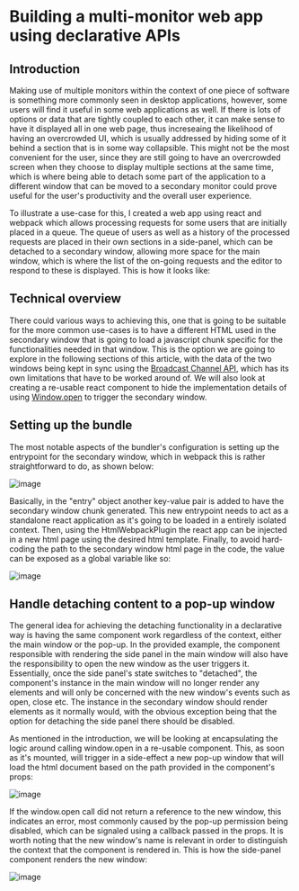 # Building a multi-monitor web app using declarative APIs

## Introduction

Making use of multiple monitors within the context of one piece of software is something more commonly seen in desktop applications,
however, some users will find it useful in some web applications as well. If there is lots of options or data that are tightly coupled to each other,
it can make sense to have it displayed all in one web page, thus increseaing the likelihood of having an overcrowded UI, which is usually addressed by 
hiding some of it behind a section that is in some way collapsible. This might not be the most convenient for the user, since they are still going to have
an overcrowded screen when they choose to display multiple sections at the same time, which is where being able to detach some part of the application
to a different window that can be moved to a secondary monitor could prove useful for the user's productivity and the overall user experience.

To illustrate a use-case for this, I created a web app using react and webpack which allows processing requests for some users that are initially placed in a queue.
The queue of users as well as a history of the processed requests are placed in their own sections in a side-panel, which can be detached to a secondary window, allowing more space
for the main window, which is where the list of the on-going requests and the editor to respond to these is displayed. This is how it looks like:

## Technical overview

There could various ways to achieving this, one that is going to be suitable for the more common use-cases is to have a different HTML used in the secondary window that is going to load a javascript chunk specific for the functionalities needed in that window.
This is the option we are going to explore in the following sections of this article, with the data of the 
two windows being kept in sync using the [Broadcast Channel API](https://developer.mozilla.org/en-US/docs/Web/API/Broadcast_Channel_API), which has its own limitations 
that have to be worked around of. We will also look at creating a re-usable react component to hide the implementation details of using [Window.open](https://developer.mozilla.org/en-US/docs/Web/API/Window/open)
to trigger the secondary window.

## Setting up the bundle

The most notable aspects of the bundler's configuration is setting up the entrypoint for the secondary window, which in webpack this is rather straightforward to do, as shown below:

![image](https://github.com/user-attachments/assets/2135e16c-4b26-4b68-a683-441d96172dd3)

Basically, in the "entry" object another key-value pair is added to have the secondary window chunk generated. This new entrypoint needs to act as a standalone react application as it's going to be loaded in a entirely isolated context.
Then, using the HtmlWebpackPlugin the react app can be injected in a new html page using the desired html template. Finally, to avoid hard-coding the path to the secondary window html page in the code, the value can be exposed as a global variable like so:

![image](https://github.com/user-attachments/assets/71b49598-4b9f-4559-ba63-2494b5d824b5)

## Handle detaching content to a pop-up window

The general idea for achieving the detaching functionality in a declarative way is having the same component work regardless of the context, either the main window or the pop-up.
In the provided example, the component responsible with rendering the side panel in the main window will also have the responsibility to open the new window as the user triggers it.
Essentially, once the side panel's state switches to "detached", the component's instance in the main window will no longer render any elements and will only be concerned with the new window's events such as open, close etc. The instance in the secondary window should
render elements as it normally would, with the obvious exception being that the option for detaching the side panel there should be disabled.

As mentioned in the introduction, we will be looking at encapsulating the logic around calling window.open in a re-usable component. This, as soon as it's mounted, will trigger in a side-effect a new pop-up window that will load the 
html document based on the path provided in the component's props: 

![image](https://github.com/user-attachments/assets/fe1871b5-9dc4-4cf5-a2e2-79e2cb0364e9)

If the window.open call did not return a reference to the new window, this indicates an error, most commonly caused by the pop-up permission being disabled, which can be signaled using a callback passed in the props.
It is worth noting that the new window's name is relevant in order to distinguish the context that the component is rendered in. This is how the side-panel component renders the new window: 

![image](https://github.com/user-attachments/assets/0380393f-539d-473f-acfa-457dee7c0985)

